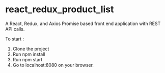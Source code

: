 # react_redux_product_list
A React, Redux, and Axios Promise based front end application with REST API calls.

To start :

1. Clone the project
2. Run npm install
3. Run npm start
4. Go to localhost:8080 on your browser.
